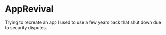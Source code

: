 # AppRevival
Trying to recreate an app I used to use a few years back that shut down due to security disputes.
